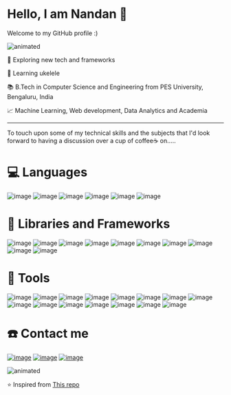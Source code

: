 # Hello, I am Nandan 👋
Welcome to my GitHub profile :)


<p>
  <img src="https://media.tenor.com/vRQZNvzYbucAAAAC/hello-hi.gif" alt="animated" />
</p> 

🔭 Exploring new tech and frameworks

🌱 Learning ukelele

📚 B.Tech in Computer Science and Engineering from PES University, Bengaluru, India

📈 Machine Learning, Web development, Data Analytics and Academia


<hr/>
To touch upon some of my technical skills and the subjects that I'd look forward to having a discussion over a cup of coffee☕ on.....

# 💻 Languages

![image](https://user-images.githubusercontent.com/114895869/195780697-e15d4c7d-c667-4b7a-addc-66db15cf372e.png) ![image](https://user-images.githubusercontent.com/114895869/195780754-baccb13c-b83f-41e6-a628-413215b9df23.png)
![image](https://user-images.githubusercontent.com/114895869/195780783-9e7cd0a5-d437-45de-94f0-4522cc823e05.png) ![image](https://user-images.githubusercontent.com/114895869/195802098-6aa0eb17-f1f2-42af-aeaf-d17de6a4c28d.png) ![image](https://user-images.githubusercontent.com/114895869/195809991-1bb81477-f37e-4df0-80b5-2dcb999ce3d1.png) ![image](https://user-images.githubusercontent.com/114895869/195810225-09543d77-3f8f-41af-a38c-d9ba52100c96.png)





# 🧰 Libraries and Frameworks

![image](https://user-images.githubusercontent.com/114895869/195802369-8d0ac5ae-c642-4cce-9ca2-b1048dc497ca.png)
![image](https://user-images.githubusercontent.com/114895869/195805972-14a24331-61d9-438d-a836-0a35dc81987e.png)
![image](https://user-images.githubusercontent.com/114895869/195802004-657d0394-beb5-42ef-a870-2fcff91fee47.png)
![image](https://user-images.githubusercontent.com/114895869/195802053-3b2f180c-a95a-4fd1-8119-35a3f16ee829.png)
![image](https://user-images.githubusercontent.com/114895869/195806164-7f90e457-1daa-4863-b3a6-4a505d937f89.png)
![image](https://user-images.githubusercontent.com/114895869/195806247-2c071c85-9abd-425c-a1e4-5708352bd40d.png)
![image](https://user-images.githubusercontent.com/114895869/195806268-d9571c3e-8b4e-4526-848c-66b2fd53a37f.png)
![image](https://user-images.githubusercontent.com/114895869/195806287-ea919266-235a-42e3-a8ef-b8839009a21b.png)
![image](https://user-images.githubusercontent.com/114895869/195809876-a86437f4-69be-4321-9f29-a99bbfbfb6f9.png)
![image](https://user-images.githubusercontent.com/114895869/195809908-08412f90-099b-478a-9581-68bdf9484cd6.png)


# 🔧 Tools

![image](https://user-images.githubusercontent.com/114895869/195801503-7d0b2d34-9e63-4f43-8cd2-c61f35449fb6.png)
![image](https://user-images.githubusercontent.com/114895869/195801522-1f6ba189-9148-4205-98cc-ac86fa6f4311.png)
![image](https://user-images.githubusercontent.com/114895869/195801571-71288f48-4222-40cf-8dc5-f808749cfc9d.png)
![image](https://user-images.githubusercontent.com/114895869/195801603-1497ff8d-8384-4032-8f34-47cad3b05691.png)
![image](https://user-images.githubusercontent.com/114895869/195801631-91eda212-e355-4ec3-843e-e4cb302ac605.png)
![image](https://user-images.githubusercontent.com/114895869/195801677-044d39bc-f5d3-46dc-aa3c-535f13126e0e.png)
![image](https://user-images.githubusercontent.com/114895869/195802684-f7e783ba-5306-4994-8f5b-4313838a67ba.png)
![image](https://user-images.githubusercontent.com/114895869/195802754-e3ab239d-25a2-4ad2-96de-bea45f617e4a.png)
![image](https://user-images.githubusercontent.com/114895869/195781184-462a465b-b6d8-43e0-b928-089a7be06a10.png)
![image](https://user-images.githubusercontent.com/114895869/195805376-e399f2ef-5e36-46be-899f-e1f69805bbdf.png)
![image](https://user-images.githubusercontent.com/114895869/195805419-e8634869-6350-4230-95f6-ab62bf46b0a3.png)
![image](https://user-images.githubusercontent.com/114895869/195781230-5923af52-8941-424c-97ad-6012948aeb3a.png)
![image](https://user-images.githubusercontent.com/114895869/195810102-da5cc455-2342-4fa1-ad01-0d2d6eb269cd.png)
![image](https://user-images.githubusercontent.com/114895869/195810148-26f6a8d4-92cb-45a7-9715-4feca401ae6d.png)
![image](https://user-images.githubusercontent.com/114895869/195854369-ebe28900-a566-4163-aa9a-9b69e22a8d89.png)


# ☎️ Contact me

[![image](https://user-images.githubusercontent.com/114895869/195802554-1a295b23-6f24-4850-ac63-066d9230082a.png)](https://.linkedin.com/in/nandan-n-917416225?trk=public_profile_samename-profile)
[![image](https://user-images.githubusercontent.com/114895869/195802573-812474ba-6040-4de5-99b0-3bbdaf2bf4ec.png)](https://github.com/NandanN2003)
[![image](https://user-images.githubusercontent.com/114895869/195802589-c7e0de4c-5080-4306-ba52-0e8e483e0fad.png)](authornandan1@gmail.com)

<p align="left">
  <img src="https://media.tenor.com/mEKk_0tzrlkAAAAC/yagami-raito-yagami.gif" alt="animated" />
</p>

⭐️ Inspired from [This repo](https://github.com/kautukkundan/Awesome-Profile-README-templates)
